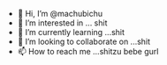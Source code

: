 - 👋 Hi, I’m @machubichu
- 👀 I’m interested in ... shit
- 🌱 I’m currently learning ...shit
- 💞️ I’m looking to collaborate on ...shit
- 📫 How to reach me ...shitzu bebe gurl

<!---
machubichu/machubichu is a ✨ special ✨ repository because its `README.md` (this file) appears on your GitHub profile.
You can click the Preview link to take a look at your changes.
--->
